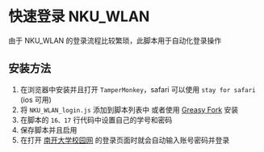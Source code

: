 # 快速登录 NKU_WLAN

由于 NKU_WLAN 的登录流程比较繁琐，此脚本用于自动化登录操作

## 安装方法
1. 在浏览器中安装并且打开 `TamperMonkey`，safari 可以使用 `stay for safari` (ios 可用)
2. 将 `NKU_WLAN_login.js` 添加到脚本列表中 或者使用 [Greasy Fork](https://greasyfork.org/zh-CN/scripts/481650-nku-wlan-login) 安装
3. 在脚本的 `16、17` 行代码中设置自己的学号和密码
4. 保存脚本并且启用
5. 在打开 [南开大学校园网](http://202.113.18.106/a70.htm) 的登录页面时就会自动输入账号密码并登录

